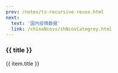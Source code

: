 ```yaml
---
prev: /notes/ts-recursive-reuse.html
next: 
  text: '国内疫情数据'
  link: /chinaNcovs/zhNcovCategroy.html
---
```


<div>
  <h3>{{ title }}</h3>
  <div class="btn-box">
    <my-button v-for="(item, i) in linkList"
               :key="i"
               :type="i % 2 == 0 ? 'primary' : 'danger'"
               @click="handleClick(item.link)">{{ item.title }}</my-button>
  </div>
</div>

<script setup>
import { ref } from 'vue'

const title = ref('海外疫情数据记录')

const linkList = ref([])

linkList.value = [{"title": "20220819-1506","link": "./20220819-1506.html"},{"title": "20220822-0742","link": "./20220822-0742.html"},{"title": "20220825-1046","link": "./20220825-1046.html"},{"title": "20220826-0714","link": "./20220826-0714.html"},{"title": "20220827-0751","link": "./20220827-0751.html"},{"title": "20220828-0718","link": "./20220828-0718.html"},{"title": "20220829-1909","link": "./20220829-1909.html"},{"title": "20220830-1950","link": "./20220830-1950.html"},{"title": "20220901-0712","link": "./20220901-0712.html"},{"title": "20220902-1004","link": "./20220902-1004.html"},{"title": "20220903-0718","link": "./20220903-0718.html"},{"title": "20220904-0720","link": "./20220904-0720.html"},{"title": "20220905-0708","link": "./20220905-0708.html"},{"title": "20220906-0711","link": "./20220906-0711.html"},{"title": "20220907-0747","link": "./20220907-0747.html"},{"title": "20220908-0722","link": "./20220908-0722.html"},{"title": "20220909-0000","link": "./20220909-0000.html"},{"title": "20220910-0715","link": "./20220910-0715.html"},{"title": "20220911-0733","link": "./20220911-0733.html"},{"title": "20220912-1020","link": "./20220912-1020.html"},{"title": "20220913-1001","link": "./20220913-1001.html"},{"title": "20220914-0939","link": "./20220914-0939.html"},{"title": "20220915-0719","link": "./20220915-0719.html"},{"title": "20220916-0722","link": "./20220916-0722.html"},{"title": "20220917-0720","link": "./20220917-0720.html"},{"title": "20220918-0721","link": "./20220918-0721.html"},{"title": "20220919-0912","link": "./20220919-0912.html"},{"title": "20220920-0721","link": "./20220920-0721.html"},{"title": "20220921-0722","link": "./20220921-0722.html"},{"title": "20220922-0723","link": "./20220922-0723.html"},{"title": "20220923-0723","link": "./20220923-0723.html"},{"title": "20220924-1027","link": "./20220924-1027.html"},{"title": "20220925-1022","link": "./20220925-1022.html"},{"title": "20220926-0754","link": "./20220926-0754.html"},{"title": "20220927-0723","link": "./20220927-0723.html"},{"title": "20220927-1454","link": "./20220927-1454.html"},{"title": "20220928-1037","link": "./20220928-1037.html"},{"title": "20220929-0722","link": "./20220929-0722.html"},{"title": "20220930-1037","link": "./20220930-1037.html"},{"title": "20220930-1457","link": "./20220930-1457.html"},{"title": "20221001-0959","link": "./20221001-0959.html"},{"title": "20221002-0958","link": "./20221002-0958.html"},{"title": "20221003-0721","link": "./20221003-0721.html"},{"title": "20221004-0723","link": "./20221004-0723.html"},{"title": "20221005-0719","link": "./20221005-0719.html"},{"title": "20221006-0712","link": "./20221006-0712.html"},{"title": "20221007-0716","link": "./20221007-0716.html"},{"title": "20221008-0941","link": "./20221008-0941.html"},{"title": "20221009-1031","link": "./20221009-1031.html"},{"title": "20221010-0726","link": "./20221010-0726.html"},{"title": "20221011-1014","link": "./20221011-1014.html"},{"title": "20221012-0728","link": "./20221012-0728.html"},{"title": "20221013-0737","link": "./20221013-0737.html"},{"title": "20221014-0943","link": "./20221014-0943.html"},{"title": "20221015-0944","link": "./20221015-0944.html"},{"title": "20221016-1026","link": "./20221016-1026.html"},{"title": "20221017-0726","link": "./20221017-0726.html"},{"title": "20221018-0725","link": "./20221018-0725.html"},{"title": "20221019-0941","link": "./20221019-0941.html"},{"title": "20221020-0714","link": "./20221020-0714.html"},{"title": "20221021-0957","link": "./20221021-0957.html"},{"title": "20221022-0948","link": "./20221022-0948.html"},{"title": "20221023-1017","link": "./20221023-1017.html"},{"title": "20221024-0723","link": "./20221024-0723.html"},{"title": "20221025-1049","link": "./20221025-1049.html"},{"title": "20221026-0957","link": "./20221026-0957.html"},{"title": "20221027-1019","link": "./20221027-1019.html"},]

const handleClick = (link) => {
  const a = document.createElement('a')
  a.style.display = 'none'
  a.href = link
  a.rel = 'external nofollow'
  a.target = '_blank'
  document.body.appendChild(a)
  a.click()
  document.body.removeChild(a)
}
</script>

<style lang="scss" scoped>
.btn-box {
  display: flex;
  flex-wrap: wrap;
  gap: 10px;
  max-height: 750px;
  overflow: scroll;
}
.el-button + .el-button {
  margin-left: 0;
}
</style>

